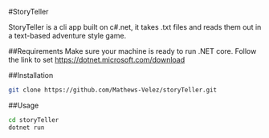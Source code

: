 #StoryTeller

StoryTeller is a cli app built on c#.net, it takes .txt files and reads them out in a text-based adventure style game.

##Requirements
Make sure your machine is ready to run .NET core. Follow the link to set  https://dotnet.microsoft.com/download

##Installation
```bash 
git clone https://github.com/Mathews-Velez/storyTeller.git
```

##Usage
```bash
cd storyTeller
dotnet run
```

